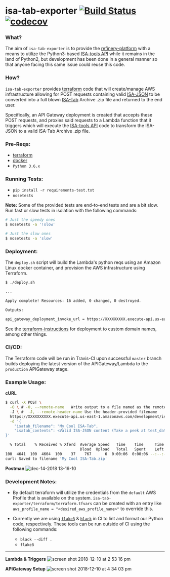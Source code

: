 # isa-tab-exporter [![Build Status](https://travis-ci.com/scottx611x/isa-tab-exporter.svg?branch=master)](https://travis-ci.com/scottx611x/isa-tab-exporter) [![codecov](https://codecov.io/gh/scottx611x/isa-tab-exporter/branch/master/graph/badge.svg)](https://codecov.io/gh/scottx611x/isa-tab-exporter)

### What?
The aim of `isa-tab-exporter` is to provide the [refinery-platform](https://github.com/refinery-platform/refinery-platform) with a means to utilize the Python3-based [ISA-tools API](https://github.com/ISA-tools/isa-api) while it remains in the land of Python2, but development has been done in a general manner so that anyone facing this same issue could reuse this code.

### How?
`isa-tab-exporter` provides [terraform](https://www.terraform.io/) code that will create/manage AWS infrastructure allowing for POST requests containing valid [ISA-JSON](https://isa-specs.readthedocs.io/en/latest/isajson.html) to be converted into a full blown [ISA-Tab](http://www.dcc.ac.uk/resources/metadata-standards/isa-tab) Archive .zip file and returned to the end user.

Specifically, an API Gateway deployment is created that accepts these POST requests, and proxies said requests to a Lambda function that it triggers which will execute the [ISA-tools API](https://github.com/ISA-tools/isa-api) code to transform the ISA-JSON to a valid ISA-Tab Archive .zip file.

### Pre-Reqs:
- [terraform](https://www.terraform.io/)
- [docker](https://docs.docker.com/)
- `Python 3.6.x`

### Running Tests:
- `pip install -r requirements-test.txt`
- `nosetests`

**Note:** Some of the provided tests are end-to-end tests and are a bit slow.
 Run fast or slow tests in isolation with the following commands:

```bash
# Just the speedy ones
$ nosetests -a '!slow'

# Just the slow ones
$ nosetests -a 'slow'
```

### Deployment:
The `deploy.sh` script will build the Lambda's python reqs using an Amazon Linux docker container, and provision the AWS infrastructure using Terraform.

```bash
$ ./deploy.sh

...

Apply complete! Resources: 16 added, 0 changed, 0 destroyed.

Outputs:

api_gateway_deployment_invoke_url = https://XXXXXXXXX.execute-api.us-east-1.amazonaws.com/development/isa-tab-export
```

See the [terraform-instructions](https://github.com/scottx611x/isa-tab-exporter/tree/master/terraform#isa-tab-exporterterraform) for deployment to custom domain names, among other things.

### CI/CD:
The Terraform code will be run in Travis-CI upon successful `master` branch builds deploying the latest version of the APIGateway/Lambda to the `production` APIGateway stage.

### Example Usage:

**cURL**
```bash
$ curl -X POST \
  -O \ # -O, --remote-name   Write output to a file named as the remote file
  -J \ #  -J, --remote-header-name Use the header-provided filename
  https://XXXXXXXXXX.execute-api.us-east-1.amazonaws.com/development/isa-tab-export \
  -d '{
    "isatab_filename": "My Cool ISA-Tab",
    "isatab_contents": <Valid ISA-JSON content (Take a peek at test_data/isa_json/*)>
}'

  % Total    % Received % Xferd  Average Speed   Time    Time     Time  Current
                                 Dload  Upload   Total   Spent    Left  Speed
100  4641  100  4604  100    37    767      6  0:00:06  0:00:06 --:--:--  1301
curl: Saved to filename 'My Cool ISA-Tab.zip'
```

**Postman**
![dec-14-2018 13-16-10](https://user-images.githubusercontent.com/5629547/50019956-7c4ce880-ffa2-11e8-87c1-e7b94c4df381.gif)

### Development Notes:
- By default terraform will utilize the credentials from the `default` AWS Profile that is available on the system. `isa-tab-exporter/terraform/terraform.tfvars` can be created with an entry like `aws_profile_name = "<desired_aws_profile_name>"` to override this.

- Currently we are using [`flake8`](https://github.com/PyCQA/flake8) & [`black`](https://github.com/ambv/black) in CI to lint and format our Python code, respectively. These tools can be run outside of CI using the following commands:
  - `black --diff .`
  - `flake8`

---

**Lambda & Triggers**
![screen shot 2018-12-10 at 2 53 16 pm](https://user-images.githubusercontent.com/5629547/49757849-692cd680-fc8b-11e8-833a-f5cd3e45ed1e.png)

**APIGateway Setup**
![screen shot 2018-12-10 at 4 34 03 pm](https://user-images.githubusercontent.com/5629547/49763058-9aac9e80-fc99-11e8-9634-13d85a8093d7.png)
